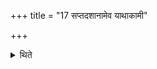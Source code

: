 +++
title = "17 सप्तदशानामेव याथाकामी"

+++

<details><summary>थिते</summary>

सप्तदशानामेव याथाकामी १७
</details>
